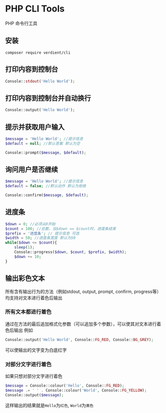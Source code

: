 # PHP CLI Tools
PHP 命令行工具

## 安装
```
composer require verdient/cli
```
## 打印内容到控制台
```php
Console::stdout('Hello World');
```
## 打印内容到控制台并自动换行
```php
Console::output('Hello World');
```
## 提示并获取用户输入
```php
$message = 'Hello World'; //提示信息
$default = null; //默认答案 默认为空

Console::prompt($message, $default);
```
## 询问用户是否继续
```php
$message = 'Hello World'; //提示信息
$default = false; //默认动作 默认为拒绝

Console::confirm($message, $default);
```
## 进度条
```php
$down = 0; //必须从0开始
$count = 100; //总数，当$down == $count时，进度条结束
$prefix = '进度条'; // 提示信息 可选
$width = 50; //进度条宽度 默认为50
while($down <= $count){
	sleep(1);
	Console::progress($down, $count, $prefix, $width);
	$down += 10;
}
```
## 输出彩色文本
所有含有输出行为的方法（例如stdout, output, prompt, confirm, progress等）均支持对文本进行着色后输出

### 所有文本都进行着色
通过在方法的最后追加格式化参数（可以追加多个参数），可以使其对文本进行着色后输出
例如
```php
Console::output('Hello World', Console::FG_RED, Console::BG_GREY);
```
可以使输出的文字变为白底红字

### 对部分文字进行着色
如果只想对部分文字进行着色
```php
$message = Console::colour('Hello', Console::FG_RED);
$message .= ' ' . Console::colour('World', Console::FG_YELLOW);
Console::output($message);
```
这样输出的结果就是`Hello`为`红色`, `World`为`黄色`